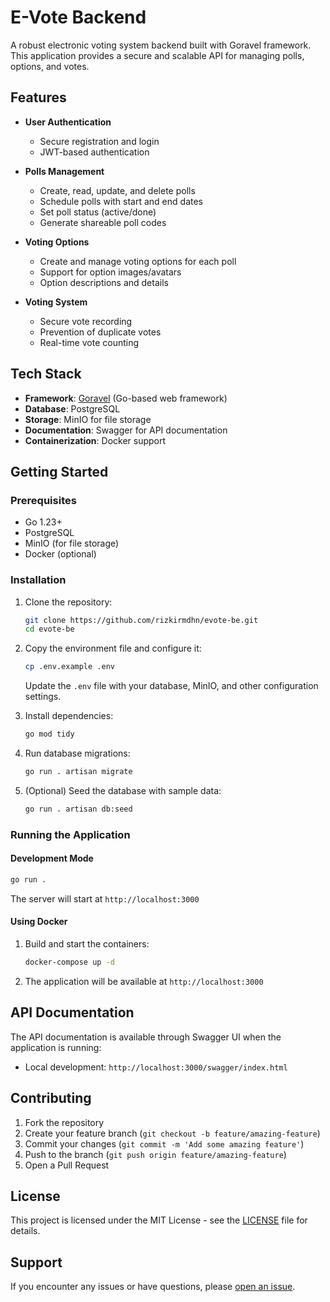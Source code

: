 # E-Vote Backend

A robust electronic voting system backend built with Goravel framework. This application provides a secure and scalable API for managing polls, options, and votes.

## Features

- **User Authentication**
  - Secure registration and login
  - JWT-based authentication

- **Polls Management**
  - Create, read, update, and delete polls
  - Schedule polls with start and end dates
  - Set poll status (active/done)
  - Generate shareable poll codes

- **Voting Options**
  - Create and manage voting options for each poll
  - Support for option images/avatars
  - Option descriptions and details

- **Voting System**
  - Secure vote recording
  - Prevention of duplicate votes
  - Real-time vote counting

## Tech Stack

- **Framework**: [Goravel](https://www.goravel.dev/) (Go-based web framework)
- **Database**: PostgreSQL
- **Storage**: MinIO for file storage
- **Documentation**: Swagger for API documentation
- **Containerization**: Docker support

## Getting Started

### Prerequisites

- Go 1.23+
- PostgreSQL
- MinIO (for file storage)
- Docker (optional)

### Installation

1. Clone the repository:
   ```bash
   git clone https://github.com/rizkirmdhn/evote-be.git
   cd evote-be
   ```

2. Copy the environment file and configure it:
   ```bash
   cp .env.example .env
   ```
   Update the `.env` file with your database, MinIO, and other configuration settings.

3. Install dependencies:
   ```bash
   go mod tidy
   ```

4. Run database migrations:
   ```bash
   go run . artisan migrate
   ```

5. (Optional) Seed the database with sample data:
   ```bash
   go run . artisan db:seed
   ```

### Running the Application

#### Development Mode

```bash
go run . 
```

The server will start at `http://localhost:3000`

#### Using Docker

1. Build and start the containers:
   ```bash
   docker-compose up -d
   ```

2. The application will be available at `http://localhost:3000`

## API Documentation

The API documentation is available through Swagger UI when the application is running:

- Local development: `http://localhost:3000/swagger/index.html`


## Contributing

1. Fork the repository
2. Create your feature branch (`git checkout -b feature/amazing-feature`)
3. Commit your changes (`git commit -m 'Add some amazing feature'`)
4. Push to the branch (`git push origin feature/amazing-feature`)
5. Open a Pull Request

## License

This project is licensed under the MIT License - see the [LICENSE](LICENSE) file for details.

## Support

If you encounter any issues or have questions, please [open an issue](https://github.com/rizkirmdhn/evote-be/issues).